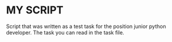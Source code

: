 # MY SCRIPT

Script that was written as a test task for the position junior python developer.
The task you can read in the task file.

